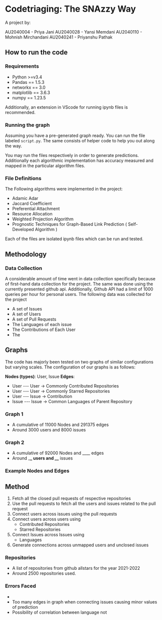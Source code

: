 # Codetriaging: The SNAzzy Way

A project by:

AU2040004 - Priya Jani
AU2040028 - Yansi Memdani
AU2040110 - Mohnish Mirchandani
AU2040241 - Priyanshu Pathak

## How to run the code

### Requirements

- Python >=v3.4
- Pandas == 1.5.3
- networkx == 3.0
- matplotlib == 3.6.3
- numpy == 1.23.5

Additionally, an extension in VScode for running ipynb files is recommended.

### Running the graph

Assuming you have a pre-generated graph ready. You can run the file labeled `script.py`. The same consists of helper code to help you out along the way.

You may run the files respectively in order to generate predictions. Additionally each algorithmic implementation has accuracy measured and mapped in the particular algorithm files.

### File Definitions

The Following algorithms were implemented in the project:

- Adamic Adar
- Jaccard Coefficient
- Preferential Attachment
- Resource Allocation
- Weighted Projection Algorithm
- Prognostic Techniques for Graph-Based Link Prediction ( Self-Developed Algorithm )

Each of the files are isolated ipynb files which can be run and tested.

## Methodology

### Data Collection

A considerable amount of time went in data collection specifically because of first-hand data collection for the project. The same was done using the currently presented github api. Additionally, Github API had a limit of 1000 queries per hour for personal users. The following data was collected for the project

- A set of Issues
- A set of Users
- A set of Pull Requests
- The Languages of each issue
- The Contributions of Each User
- The

## Graphs

The code has majorly been tested on two graphs of similar configurations but varying scales. The configuration of our graphs is as follows:

**Nodes (types)**: User, Issue
**Edges**:

- User --- User -> Commonly Contributed Repositories
- User --- User -> Commonly Starred Repositories
- User --- Issue -> Contribution
- Issue --- Issue -> Common Languages of Parent Repository

### Graph 1

- A cumulative of 11000 Nodes and 291375 edges
- Around 3000 users and 8000 issues

### Graph 2

- A cumulative of 92000 Nodes and \_\_\_\_ edges
- Around \_**\_ users and \_\_** issues

### Example Nodes and Edges

## Method

1. Fetch all the closed pull requests of respective repositories
2. Use the pull requests to fetch all the users and issues related to the pull request
3. Connect users across issues using the pull requests
4. Connect users across users using
   - Contributed Repositories
   - Starred Repositories
5. Connect Issues across Issues using
   - Languages
6. Generate connections across unmapped users and unclosed issues

### Repositories

- A list of repositories from github allstars for the year 2021-2022
- Around 2500 repositories used.

### Errors Faced

-
- Too many edges in graph when connecting issues causing minor values of prediction
- Possibility of correlation between language not
